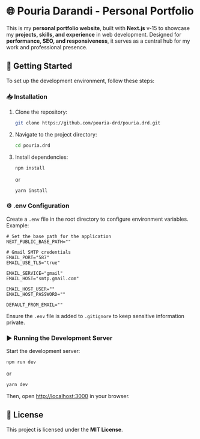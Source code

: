 # 🌐 Pouria Darandi - Personal Portfolio

This is my **personal portfolio website**, built with **Next.js** v-15 to showcase my **projects, skills, and experience** in web development. Designed for **performance, SEO, and responsiveness**, it serves as a central hub for my work and professional presence.

## 🚀 Getting Started

To set up the development environment, follow these steps:

### 📥 Installation

1. Clone the repository:
    ```bash
    git clone https://github.com/pouria-drd/pouria.drd.git
    ```
2. Navigate to the project directory:
    ```bash
    cd pouria.drd
    ```
3. Install dependencies:
    ```bash
    npm install
    ```
    or
    ```bash
    yarn install
    ```

### ⚙️ .env Configuration

Create a `.env` file in the root directory to configure environment variables. Example:

```env
# Set the base path for the application
NEXT_PUBLIC_BASE_PATH=""

# Gmail SMTP credentials
EMAIL_PORT="587"
EMAIL_USE_TLS="true"

EMAIL_SERVICE="gmail"
EMAIL_HOST="smtp.gmail.com"

EMAIL_HOST_USER=""
EMAIL_HOST_PASSWORD=""

DEFAULT_FROM_EMAIL=""
```

Ensure the `.env` file is added to `.gitignore` to keep sensitive information private.

### ▶️ Running the Development Server

Start the development server:

```bash
npm run dev
```

or

```bash
yarn dev
```

Then, open [http://localhost:3000](http://localhost:3000) in your browser.

## 📜 License

This project is licensed under the **MIT License**.
